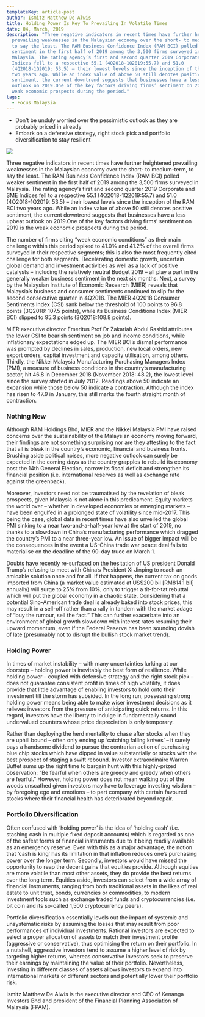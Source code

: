```yaml
---
templateKey: article-post
author: Ismitz Matthew De Alwis
title: Holding Power Is Key To Prevailing In Volatile Times
date: 04, March, 2019
description: "Three negative indicators in recent times have further heightened
  prevailing weaknesses in the Malaysian economy over the short- to medium-term,
  to say the least. The RAM Business Confidence Index (RAM BCI) polled weaker
  sentiment in the first half of 2019 among the 3,500 firms surveyed in
  Malaysia. The rating agency’s first and second quarter 2019 Corporate and SME
  Indices fell to a respective 55.1 (4Q2018-1Q2019:55.7) and 51.0
  (4Q2018-1Q2019: 53.5) – their lowest levels since the inception of the RAM BCI
  two years ago. While an index value of above 50 still denotes positive
  sentiment, the current downtrend suggests that businesses have a less upbeat
  outlook on 2019.One of the key factors driving firms’ sentiment on 2019 is the
  weak economic prospects during the period."
tags:
  - Focus Malaysia
---
```

* Don’t be unduly worried over the pessimistic outlook as they are probably priced in already
* Embark on a defensive strategy, right stock pick and portfolio diversification to stay resilient

![](/img/2019-01-14-focus-malaysia-deceptive-trade-conflict-truce.png)

Three negative indicators in recent times have further heightened prevailing weaknesses in the Malaysian economy over the short- to medium-term, to say the least. The RAM Business Confidence Index (RAM BCI) polled weaker sentiment in the first half of 2019 among the 3,500 firms surveyed in Malaysia. The rating agency’s first and second quarter 2019 Corporate and SME Indices fell to a respective 55.1 (4Q2018-1Q2019:55.7) and 51.0 (4Q2018-1Q2019: 53.5) – their lowest levels since the inception of the RAM BCI two years ago. While an index value of above 50 still denotes positive sentiment, the current downtrend suggests that businesses have a less upbeat outlook on 2019.One of the key factors driving firms’ sentiment on 2019 is the weak economic prospects during the period.

The number of firms citing “weak economic conditions” as their main challenge within this period spiked to 41.0% and 41.2% of the overall firms surveyed in their respective segments; this is also the most frequently cited challenge for both segments. Decelerating domestic growth, uncertain global demand and investment activities as well as a lack of positive catalysts – including the relatively neutral Budget 2019 – all play a part in the generally weaker business sentiment in the next six months. Next, a survey by the Malaysian Institute of Economic Research (MIER) reveals that Malaysia’s business and consumer sentiments continued to slip for the second consecutive quarter in 4Q2018. The MIER 4Q2018 Consumer Sentiments Index (CSI) sank below the threshold of 100 points to 96.8 points (3Q2018: 107.5 points), while its Business Conditions Index (MIER BCI) slipped to 95.3 points (3Q2018:108.8 points).

MIER executive director Emeritus Prof Dr Zakariah Abdul Rashid attributes the lower CSI to bearish sentiment on job and income conditions, while inflationary expectations edged up. The MIER BCI’s dismal performance was prompted by declines in sales, production, new local orders, new export orders, capital investment and capacity utilisation, among others. Thirdly, the Nikkei Malaysia Manufacturing Purchasing Managers Index (PMI), a measure of business conditions in the country’s manufacturing sector, hit 46.8 in December 2018 (November 2018: 48.2), the lowest level since the survey started in July 2012. Readings above 50 indicate an expansion while those below 50 indicate a contraction. Although the index has risen to 47.9 in January, this still marks the fourth straight month of contraction.

### Nothing New

Although RAM Holdings Bhd, MIER and the Nikkei Malaysia PMI have raised concerns over the sustainability of the Malaysian economy moving forward, their findings are not something surprising nor are they attesting to the fact that all is bleak in the country’s economic, financial and business fronts. Brushing aside political noises, more negative outlook can surely be expected in the coming days as the country grapples to rebuild its economy post the 14th General Election, narrow its fiscal deficit and strengthen its financial position (i.e. international reserves as well as exchange rate against the greenback).

Moreover, investors need not be traumatised by the revelation of bleak prospects, given Malaysia is not alone in this predicament. Equity markets the world over – whether in developed economies or emerging markets – have been engulfed in a prolonged state of volatility since mid-2017. This being the case, global data in recent times have also unveiled the global PMI sinking to a near two-and-a-half-year low at the start of 2019, no thanks to a slowdown in China’s manufacturing performance which dragged the country’s PMI to a near three-year low. An issue of bigger impact will be the consequences in the event a US-China trade war peace deal fails to materialise on the deadline of the 90-day truce on March 1.

Doubts have recently re-surfaced on the hesitation of US president Donald Trump’s refusing to meet with China’s President Xi Jinping to reach an amicable solution once and for all. If that happens, the current tax on goods imported from China (a market value estimated at US$200 bil \[RM814.1 bil] annually) will surge to 25% from 10%, only to trigger a tit-for-tat rebuttal which will put the global economy in a chaotic state. Considering that a potential Sino-American trade deal is already baked into stock prices, this may result in a sell-off rather than a rally in tandem with the market adage of “buy the rumour, sell the fact.” This can further exacerbate into an environment of global growth slowdown with interest rates resuming their upward momentum, even if the Federal Reserve has been sounding dovish of late (presumably not to disrupt the bullish stock market trend).

### Holding Power

In times of market instability – with many uncertainties lurking at our doorstep – holding power is inevitably the best form of resilience. While holding power – coupled with defensive strategy and the right stock pick – does not guarantee consistent profit in times of high volatility, it does provide that little advantage of enabling investors to hold onto their investment till the storm has subsided. In the long run, possessing strong holding power means being able to make wiser investment decisions as it relieves investors from the pressure of anticipating quick returns. In this regard, investors have the liberty to indulge in fundamentally sound undervalued counters whose price depreciation is only temporary.

Rather than deploying the herd mentality to chase after stocks when they are uphill bound – often only ending up ‘catching falling knives’ – it surely pays a handsome dividend to pursue the contrarian action of purchasing blue chip stocks which have dipped in value substantially or stocks with the best prospect of staging a swift rebound. Investor extraordinaire Warren Buffet sums up the right time to bargain hunt with this highly-prized observation: “Be fearful when others are greedy and greedy when others are fearful.” However, holding power does not mean walking out of the woods unscathed given investors may have to leverage investing wisdom – by foregoing ego and emotions – to part company with certain favoured stocks where their financial health has deteriorated beyond repair.

### Portfolio Diversification

Often confused with ‘holding power’ is the idea of ‘holding cash’ (i.e. stashing cash in multiple fixed deposit accounts) which is regarded as one of the safest forms of financial instruments due to it being readily available as an emergency reserve. Even with this as a major advantage, the notion that ‘cash is king’ has its limitation in that inflation reduces one’s purchasing power over the longer term. Secondly, investors would have missed the opportunity to reap the decent gains that equities provide. Although equities are more volatile than most other assets, they do provide the best returns over the long term. Equities aside, investors can select from a wide array of financial instruments, ranging from both traditional assets in the likes of real estate to unit trust, bonds, currencies or commodities, to modern investment tools such as exchange traded funds and cryptocurrencies (i.e. bit coin and its so-called 1,500 cryptocurrency peers).

Portfolio diversification essentially levels out the impact of systemic and unsystematic risks by assuming the losses that may result from poor performances of individual investments. Rational investors are expected to select a proper allocation of assets to match their investment profile (aggressive or conservative), thus optimising the return on their portfolio. In a nutshell, aggressive investors tend to assume a higher level of risk by targeting higher returns, whereas conservative investors seek to preserve their earnings by maintaining the value of their portfolio. Nevertheless, investing in different classes of assets allows investors to expand into international markets or different sectors and potentially lower their portfolio risk.

Ismitz Matthew De Alwis is the executive director and CEO of Kenanga Investors Bhd and president of the Financial Planning Association of Malaysia (FPAM).
